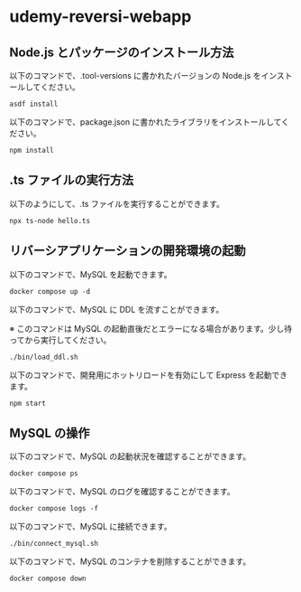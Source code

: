 # udemy-reversi-webapp

## Node.js とパッケージのインストール方法

以下のコマンドで、.tool-versions に書かれたバージョンの Node.js をインストールしてください。

```console
asdf install
```

以下のコマンドで、package.json に書かれたライブラリをインストールしてください。

```console
npm install
```

## .ts ファイルの実行方法

以下のようにして、.ts ファイルを実行することができます。

```console
npx ts-node hello.ts
```

## リバーシアプリケーションの開発環境の起動

以下のコマンドで、MySQL を起動できます。

```console
docker compose up -d
```

以下のコマンドで、MySQL に DDL を流すことができます。

※ このコマンドは MySQL の起動直後だとエラーになる場合があります。少し待ってから実行してください。

```console
./bin/load_ddl.sh
```

以下のコマンドで、開発用にホットリロードを有効にして Express を起動できます。

```console
npm start
```

## MySQL の操作

以下のコマンドで、MySQL の起動状況を確認することができます。

```console
docker compose ps
```

以下のコマンドで、MySQL のログを確認することができます。

```console
docker compose logs -f
```

以下のコマンドで、MySQL に接続できます。

```console
./bin/connect_mysql.sh
```

以下のコマンドで、MySQL のコンテナを削除することができます。

```console
docker compose down
```
